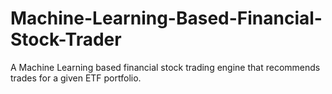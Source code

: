 # Machine-Learning-Based-Financial-Stock-Trader
A Machine Learning based financial stock trading engine that recommends trades for a given ETF portfolio.
